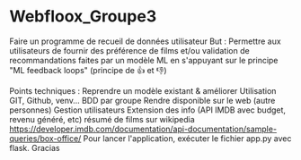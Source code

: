 # Webfloox_Groupe3


Faire un programme de recueil de données utilisateur
But : Permettre aux utilisateurs de fournir des préférence de films et/ou validation de 
recommandations faites par un modèle ML en s'appuyant sur le principe
"ML feedback loops" (principe de 👍 et 👎)

Points techniques :
Reprendre un modèle existant & améliorer
Utilisation GIT, Github, venv…
BDD par groupe
Rendre disponible sur le web (autre personnes)
Gestion utilisateurs
Extension des info (API IMDB avec budget, revenu généré, etc)
    résumé de films sur wikipedia 
    https://developer.imdb.com/documentation/api-documentation/sample-queries/box-office/
Pour lancer l'application, exécuter le fichier app.py avec flask. Gracias 
